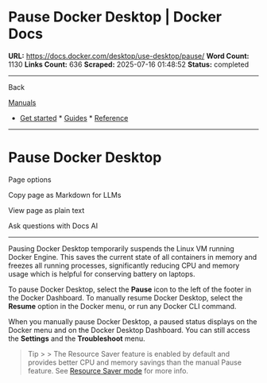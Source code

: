 # Pause Docker Desktop | Docker Docs

**URL:** https://docs.docker.com/desktop/use-desktop/pause/
**Word Count:** 1130
**Links Count:** 636
**Scraped:** 2025-07-16 01:48:52
**Status:** completed

---

Back

[Manuals](https://docs.docker.com/manuals/)

  * [Get started](https://docs.docker.com/get-started/)   * [Guides](https://docs.docker.com/guides/)   * [Reference](https://docs.docker.com/reference/)

* * *

# Pause Docker Desktop

Page options

Copy page as Markdown for LLMs

View page as plain text

Ask questions with Docs AI

* * *

Pausing Docker Desktop temporarily suspends the Linux VM running Docker Engine. This saves the current state of all containers in memory and freezes all running processes, significantly reducing CPU and memory usage which is helpful for conserving battery on laptops.

To pause Docker Desktop, select the **Pause** icon to the left of the footer in the Docker Dashboard. To manually resume Docker Desktop, select the **Resume** option in the Docker menu, or run any Docker CLI command.

When you manually pause Docker Desktop, a paused status displays on the Docker menu and on the Docker Desktop Dashboard. You can still access the **Settings** and the **Troubleshoot** menu.

> Tip >  > The Resource Saver feature is enabled by default and provides better CPU and memory savings than the manual Pause feature. See [Resource Saver mode](https://docs.docker.com/desktop/use-desktop/resource-saver/) for more info.